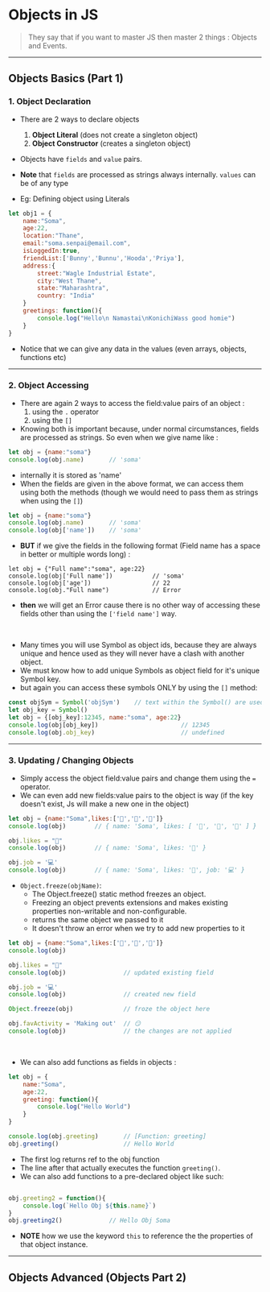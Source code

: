# Objects in JS 

> They say that if you want to master JS then master 2 things : Objects and Events.
---

## Objects Basics (Part 1)

### 1. Object Declaration

- There are 2 ways to declare objects
  1. **Object Literal** (does not create a singleton object)
  2. **Object Constructor** (creates a singleton object)

- Objects have `fields` and `value` pairs.
- **Note** that `fields` are processed as strings always internally. `values` can be of any type
- Eg: Defining object using Literals 
```javascript
let obj1 = {
    name:"Soma",
    age:22,
    location:"Thane",
    email:"soma.senpai@email.com",
    isLoggedIn:true,
    friendList:['Bunny','Bunnu','Hooda','Priya'],
    address:{
        street:"Wagle Industrial Estate",
        city:"West Thane",
        state:"Maharashtra",
        country: "India"
    }
    greetings: function(){
        console.log("Hello\n Namastai\nKonichiWass good homie")
    }
}
```
- Notice that we can give any data in the values (even arrays, objects, functions etc)

--- 
### 2. Object Accessing

- There are again 2 ways to access the field:value pairs of an object :
    1. using the `.` operator
    2. using the `[]`
- Knowing both is important because, under normal circumstances, fields are processed as strings. So even when we give name like :
```javascript
let obj = {name:"soma"}
console.log(obj.name)       // 'soma'
```
- internally it is stored as 'name'
- When the fields are given in the above format, we can access them using both the methods (though we would need to pass them as strings when using the `[]`)
```javascript
let obj = {name:"soma"}
console.log(obj.name)       // 'soma'
console.log(obj['name'])    // 'soma'
```
- **BUT** if we give the fields in the following format (Field name has a space in better or multiple words long) : 
```
let obj = {"Full name":"soma", age:22}
console.log(obj['Full name'])           // 'soma'
console.log(obj['age'])                 // 22
console.log(obj."Full name")            // Error
```
- **then** we will get an Error cause there is no other way of accessing these fields other than using the `['field name']` way.

<br>

- Many times you will use Symbol as object ids, because they are always unique and hence used as they will never have a clash with another object.
- We must know how to add unique Symbols as object field for it's unique Symbol key.
- but again you can access these symbols ONLY by using the `[]` method:
```javascript
const objSym = Symbol('objSym')    // text within the Symbol() are used only to identity the Symbol, serves no other purpose
let obj_key = Symbol()
let obj = {[obj_key]:12345, name:"soma", age:22}
console.log(obj[obj_key])                       // 12345
console.log(obj.obj_key)                        // undefined
```

---

### 3. Updating / Changing Objects 

- Simply access the object field:value pairs and change them using the `=` operator.
- We can even add new fields:value pairs to the object is way (if the key doesn't exist, Js will make a new one in the object)
```javascript
let obj = {name:"Soma",likes:['🍎','🍌','🥝']}
console.log(obj)        // { name: 'Soma', likes: [ '🍎', '🍌', '🥝' ] }

obj.likes = "🐰"
console.log(obj)        // { name: 'Soma', likes: '🐰' }

obj.job = '💻'
console.log(obj)        // { name: 'Soma', likes: '🐰', job: '💻' }
```
- `Object.freeze(objName)`: 
  - The Object.freeze() static method freezes an object. 
  - Freezing an object prevents extensions and makes existing properties non-writable and non-configurable.
  - returns the same object we passed to it 
  - It doesn't throw an error when we try to add new properties to it

```javascript
let obj = {name:"Soma",likes:['🍎','🍌','🥝']}
console.log(obj)

obj.likes = "🐰"
console.log(obj)                // updated existing field 

obj.job = '💻'
console.log(obj)                // created new field

Object.freeze(obj)              // froze the object here

obj.favActivity = 'Making out'  // 😏
console.log(obj)                // the changes are not applied 
```
<br>

- We can also add functions as fields in objects : 

```javascript
let obj = {
    name:"Soma",
    age:22,
    greeting: function(){
        console.log("Hello World")
    }
}

console.log(obj.greeting)       // [Function: greeting]
obj.greeting()                  // Hello World
```
- The first log returns ref to the obj function 
- The line after that actually executes the function `greeting()`.
- We can also add functions to a pre-declared object like such: 
  
```javascript

obj.greeting2 = function(){
    console.log(`Hello Obj ${this.name}`)
}
obj.greeting2()             // Hello Obj Soma
```
- **NOTE** how we use the keyword `this` to reference the the properties of that object instance.

--- 

## Objects Advanced (Objects Part 2)